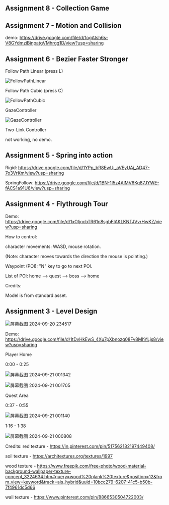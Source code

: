 ## Assignment 8 - Collection Game


## Assignment 7 - Motion and Collision

demo: https://drive.google.com/file/d/1ogAtsh6s-V8GYdmziBinpatgVMhrgg1D/view?usp=sharing

## Assignment 6 - Bezier Faster Stronger

Follow Path Linear (press L)

![FollowPathLinear](https://github.com/user-attachments/assets/bab032f9-0648-4fa9-acb0-7167412850b0)

Follow Path Cubic (press C)

![FollowPathCubic](https://github.com/user-attachments/assets/5c074b4d-2803-407c-89e7-6443e5d5d196)

GazeController

![GazeController](https://github.com/user-attachments/assets/1d6c50fd-ef0b-4b0b-9a00-e2c9113b7ecd)

Two-Link Controller

not working, no demo.

## Assignment 5 - Spring into action

Rigid: https://drive.google.com/file/d/1YPp_bR8EwUi_aVEyUAj_AD47-7o3VrKm/view?usp=sharing

SpringFollow: https://drive.google.com/file/d/1BN-1I5z4AlMV6Kq87JYWE-fACS1a91U6/view?usp=sharing

## Assignment 4 - Flythrough Tour

Demo: https://drive.google.com/file/d/1xOIjqcbTR61n8sgbFIAKLKNTJVvrHwKZ/view?usp=sharing

How to control: 

character movements: WASD, mouse rotation. 

(Note: character moves towards the direction the mouse is pointing.)

Waypoint (POI): "N" key to go to next POI. 

List of POI: home --> quest --> boss --> home

Credits: 

Model is from standard asset. 

## Assignment 3 - Level Design

![屏幕截图 2024-09-20 234517](https://github.com/user-attachments/assets/87fff4e7-036e-4c69-bc2a-8a80949d0951)

Demo: https://drive.google.com/file/d/1tDvHkEwS_4Xu7pXbnozq08Fv8MhYLjs8/view?usp=sharing

Player Home

0:00 - 0:25

![屏幕截图 2024-09-21 001342](https://github.com/user-attachments/assets/e39d05bd-7cd5-4217-89b8-86d5ea2fb67f)

![屏幕截图 2024-09-21 001705](https://github.com/user-attachments/assets/a4ee67f2-6ec2-411e-9749-35355dfb1b54)

Quest Area

0:37 - 0:55

![屏幕截图 2024-09-21 001140](https://github.com/user-attachments/assets/26271114-b5a1-4b05-a989-16ef9e21c94d)

1:16 - 1:38

![屏幕截图 2024-09-21 000808](https://github.com/user-attachments/assets/b31622a5-47cd-4163-bc0b-9bf3ec12e537)

Credits:
red texture - https://in.pinterest.com/pin/517562182197449408/

soil texture - https://architextures.org/textures/1997

wood texture - https://www.freepik.com/free-photo/wood-material-background-wallpaper-texture-concept_3224634.htm#query=wood%20plank%20texture&position=12&from_view=keyword&track=ais_hybrid&uuid=10bcc279-6207-41c5-b50b-7f4961dc5d66 

wall texture - https://www.pinterest.com/pin/8866530504722003/
